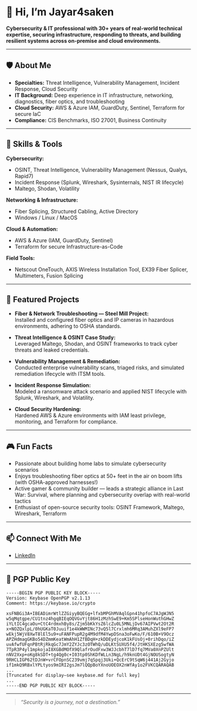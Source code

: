 # 👋 Hi, I’m Jayar4saken

**Cybersecurity & IT professional with 30+ years of real-world technical expertise, securing infrastructure, responding to threats, and building resilient systems across on-premise and cloud environments.**

---

## 🛡️ About Me

- **Specialties:** Threat Intelligence, Vulnerability Management, Incident Response, Cloud Security
- **IT Background:** Deep experience in IT infrastructure, networking, diagnostics, fiber optics, and troubleshooting
- **Cloud Security:** AWS & Azure IAM, GuardDuty, Sentinel, Terraform for secure IaC
- **Compliance:** CIS Benchmarks, ISO 27001, Business Continuity

---

## 🔧 Skills & Tools

**Cybersecurity:**
- OSINT, Threat Intelligence, Vulnerability Management (Nessus, Qualys, Rapid7)
- Incident Response (Splunk, Wireshark, Sysinternals, NIST IR lifecycle)
- Maltego, Shodan, Volatility

**Networking & Infrastructure:**
- Fiber Splicing, Structured Cabling, Active Directory
- Windows / Linux / MacOS

**Cloud & Automation:**
- AWS & Azure (IAM, GuardDuty, Sentinel)
- Terraform for secure Infrastructure-as-Code

**Field Tools:**
- Netscout OneTouch, AXIS Wireless Installation Tool, EX39 Fiber Splicer, Multimeters, Fusion Splicing

---

## 🚀 Featured Projects

- **Fiber & Network Troubleshooting — Steel Mill Project:**  
  Installed and configured fiber optics and IP cameras in hazardous environments, adhering to OSHA standards.

- **Threat Intelligence & OSINT Case Study:**  
  Leveraged Maltego, Shodan, and OSINT frameworks to track cyber threats and leaked credentials.

- **Vulnerability Management & Remediation:**  
  Conducted enterprise vulnerability scans, triaged risks, and simulated remediation lifecycle with ITSM tools.

- **Incident Response Simulation:**  
  Modeled a ransomware attack scenario and applied NIST lifecycle with Splunk, Wireshark, and Volatility.

- **Cloud Security Hardening:**  
  Hardened AWS & Azure environments with IAM least privilege, monitoring, and Terraform for compliance.

---

## 🎮 Fun Facts

- Passionate about building home labs to simulate cybersecurity scenarios
- Enjoys troubleshooting fiber optics at 50+ feet in the air on boom lifts (with OSHA-approved harnesses!)
- Active gamer & community builder — leads a strategic alliance in Last War: Survival, where planning and cybersecurity overlap with real-world tactics
- Enthusiast of open-source security tools: OSINT Framework, Maltego, Wireshark, Terraform

---

## 📫 Connect With Me

- [LinkedIn](https://www.linkedin.com/in/jayar4saken?utm_source=chatgpt.com)

---

## 🔑 PGP Public Key

```text
-----BEGIN PGP PUBLIC KEY BLOCK-----
Version: Keybase OpenPGP v2.1.13
Comment: https://keybase.io/crypto

xsFNBGi3A+IBEADimrWtlZZGiyyBQEGg+lfxbMPGhMVAqlGpn41hpfoC7AJgWJN5
w5qMqtgpe/CU1tnz4hgqBIEqOQVGvYjt86H1zMzhSwE9+Km5SPlseHonWuthGHwZ
iYLtIC4gcaOu+CtC4rdmxhBy8s/Zjm5bKkYsZ6lcZu0L5MNLjDv67AIPVwt2Ot2R
x+NOZQxlpL/0hUGKaT0Juuif1e4kWWMINc73vQ5l7Crxlmh6MRq3AMuhZXl9eFP7
wEkj5WjV8XwT8lEl5u9+uFANFPupR2g4M9dfM4YwpDSna3oFwKo/F/610B+V9Ocz
APZHdmagGKBo54DZmmKeatWmAhH1ZfBDqH+zkDDEydjcoK1kFUsOj+0rihDqo/iZ
uvAfwfUFqnPBtRjRkqGc7JmY2ZYJc3zOTWhQ/uDLKtSUXU5f4/JtHKSXEzg5wfWA
7TpR3P4yl1mpkojaI8XGBdMOfX9QlafrOudFxw3WJJcbhT7lD7fq7MVa0XnPZUlt
nNV2Xxp+oKg8kSDT+tg4Qg0c+I03tp0ShKDfWLLn3NgL/h9knUDt4GjNOUSogtyN
9RHCLIGP62tDJnW+vrCFOpnSC239vmj7qSpqj3Uki+QcErC9tSqW6j441Aj2Gyjo
if1mkQ9RBxlYPLtyos9mIRI2gsJm7lQQpBoYXnoUOEOX2nWfAy1o2FVKCQARAQAB
...
[Truncated for display—see keybase.md for full key]
...
-----END PGP PUBLIC KEY BLOCK-----
```

---

> _“Security is a journey, not a destination.”_